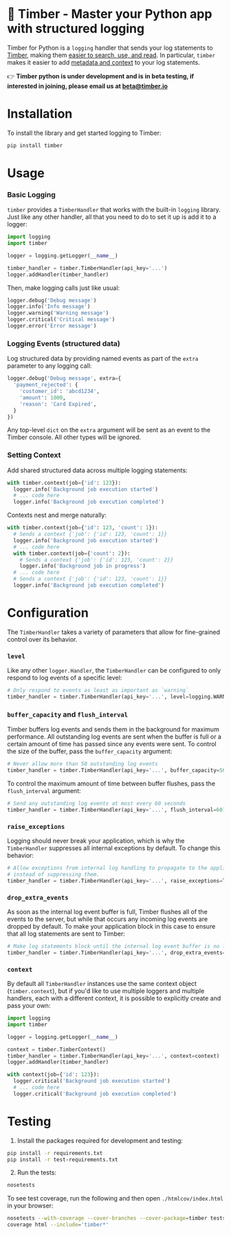 # :evergreen_tree: Timber - Master your Python app with structured logging

Timber for Python is a `logging` handler that sends your log statements to [Timber](https://timber.io), making them [easier to search, use, and read](https://github.com/timberio/timber-ruby#get-things-done-with-your-logs). In particular, `timber` makes it easier to add [metadata and context](https://timber.io/docs/concepts/metadata-context-and-events) to your log statements.

:point_right: **Timber python is under development and is in beta testing, if interested in joining, please email us at [beta@timber.io](mailto:beta@timber.io)**

# Installation

To install the library and get started logging to Timber:

```bash
pip install timber
```

# Usage

### Basic Logging

`timber` provides a `TimberHandler` that works with the built-in `logging` library. Just like any other handler,
all that you need to do to set it up is add it to a logger:

```python
import logging
import timber

logger = logging.getLogger(__name__)

timber_handler = timber.TimberHandler(api_key='...')
logger.addHandler(timber_handler)
```

Then, make logging calls just like usual:

```python
logger.debug('Debug message')
logger.info('Info message')
logger.warning('Warning message')
logger.critical('Critical message')
logger.error('Error message')
```

### Logging Events (structured data)

Log structured data by providing named events as part of the `extra` parameter to any logging call:

```python
logger.debug('Debug message', extra={
  'payment_rejected': {
    'customer_id': 'abcd1234',
    'amount': 1000,
    'reason': 'Card Expired',
  }
})
```

Any top-level `dict` on the `extra` argument will be sent as an event to the Timber console. All other types will be ignored.

### Setting Context

Add shared structured data across multiple logging statements:

```python
with timber.context(job={'id': 123}):
  logger.info('Background job execution started')
  # ... code here
  logger.info('Background job execution completed')
```

Contexts nest and merge naturally:

```python
with timber.context(job={'id': 123, 'count': 1}):
  # Sends a context {'job': {'id': 123, 'count': 1}}
  logger.info('Background job execution started')
  # ... code here
  with timber.context(job={'count': 2}):
    # Sends a context {'job': {'id': 123, 'count': 2}}
    logger.info('Background job in progress')
  # ... code here
  # Sends a context {'job': {'id': 123, 'count': 1}}
  logger.info('Background job execution completed')
```

# Configuration

The `TimberHandler` takes a variety of parameters that allow for fine-grained control over its behavior.

### `level`
Like any other `logger.Handler`, the `TimberHandler` can be configured to only respond to log events of a specific level:

```python
# Only respond to events as least as important as `warning`
timber_handler = timber.TimberHandler(api_key='...', level=logging.WARNING)
```

### `buffer_capacity` and `flush_interval`
Timber buffers log events and sends them in the background for maximum performance. All outstanding log events are sent when the buffer is full or a certain amount of time has passed since any events were sent. To control the size of the buffer, pass the `buffer_capacity` argument:

```python
# Never allow more than 50 outstanding log events
timber_handler = timber.TimberHandler(api_key='...', buffer_capacity=50)
```

To control the maximum amount of time between buffer flushes, pass the `flush_interval` argument:

```python
# Send any outstanding log events at most every 60 seconds
timber_handler = timber.TimberHandler(api_key='...', flush_interval=60)
```

### `raise_exceptions`
Logging should never break your application, which is why the `TimberHandler` suppresses all internal exceptions by default. To change this behavior:

```python
# Allow exceptions from internal log handling to propagate to the application,
# instead of suppressing them.
timber_handler = timber.TimberHandler(api_key='...', raise_exceptions=True)
```

### `drop_extra_events`
As soon as the internal log event buffer is full, Timber flushes all of the events to the server, but while that occurs any incoming log events are dropped by default. To make your application block in this case to ensure that all log statements are sent to Timber:

```python
# Make log statements block until the internal log event buffer is no longer full.
timber_handler = timber.TimberHandler(api_key='...', drop_extra_events=False)
```

### `context`
By default all `TimberHandler` instances use the same context object (`timber.context`), but if you'd like
to use multiple loggers and multiple handlers, each with a different context, it is possible to explicitly
create and pass your own:

```python
import logging
import timber

logger = logging.getLogger(__name__)

context = timber.TimberContext()
timber_handler = timber.TimberHandler(api_key='...', context=context)
logger.addHandler(timber_handler)

with context(job={'id': 123}):
  logger.critical('Background job execution started')
  # ... code here
  logger.critical('Background job execution completed')
```

# Testing

1. Install the packages required for development and testing:

```bash
pip install -r requirements.txt
pip install -r test-requirements.txt
```

2. Run the tests:

```bash
nosetests
```

To see test coverage, run the following and then open `./htmlcov/index.html` in your browser:

```bash
nosetests --with-coverage --cover-branches --cover-package=timber tests
coverage html --include='timber*'
```
